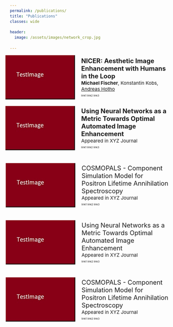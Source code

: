 ```yaml
---
permalink: /publications/
title: "Publications"
classes: wide

header:
  image: /assets/images/network_crop.jpg

---
```


[comment]: <> (recommended format for thumbnails: 220 x 140 )
[comment]: <> (https://mmistakes.github.io/minimal-mistakes/docs/utility-classes/)
[comment]: <> (https://techforluddites.com/replacing-list-bullets-with-images-using-css/)

<ul>
   <li style="display: flex; justify-content: left; align-items: center; margin: 0 0 0 -38px;">
      <img src='/assets/images/thumb.jpg' style=""/>
      <p style="margin: 0 0 0 20px;"> <span style="font-size: 20px;"><b>NICER: Aesthetic Image Enhancement with Humans in the Loop</b></span> <br> 
                                      <span style="font-size: 15px;"><b>Michael Fischer</b>, 
<a style="text-decoration:none; color:inherit;" href="https://www.informatik.uni-wuerzburg.de/datascience/staff/kobs">Konstantin Kobs</a>, <a href="https://www.informatik.uni-wuerzburg.de/datascience/staff/hotho">Andreas Hotho</a> </span> <br> 
                                      <span style="font-size: 8px;">link1 link2 link3 </span> </p>
   </li>
   <li style="display: flex; justify-content: left; align-items: center; margin: 20px 0 0 -38px;">
       <img src='/assets/images/thumb.jpg' style=""/>
       <p style="margin: 0 0 0 20px;"> <span style="font-size: 20px;"><b>Using Neural Networks as a Metric Towards Optimal Automated Image Enhancement</b></span> <br> 
                                      <span style="font-size: 15px;">Appeared in XYZ Journal</span> <br> 
                                      <span style="font-size: 8px;">link1 link2 link3 </span> </p>
   </li>
   <li style="display: flex; justify-content: left; align-items: center; margin: 40px 0 0 -37px;">
       <img src='/assets/images/thumb.jpg' style=""/>
       <p style="margin: 0 0 0 20px;"> <span style="font-size: 20px;">COSMOPALS - Component Simulation Model for Positron Lifetime Annihilation Spectroscopy</span> <br> 
                                      <span style="font-size: 15px;">Appeared in XYZ Journal</span> <br> 
                                      <span style="font-size: 8px;">link1 link2 link3 </span> </p>
   </li>
</ul>

<ul>
   <li style="display: flex; justify-content: left; align-items: center; margin: 40px 0 0 -37px;">
      <img src='/assets/images/thumb.jpg' style=""/>
      <p style="margin: 0 0 0 20px;"> <span style="font-size: 20px;">Using Neural Networks as a Metric Towards Optimal Automated Image Enhancement</span> <br> 
                                      <span style="font-size: 15px;">Appeared in XYZ Journal</span> <br> 
                                      <span style="font-size: 8px;">link1 link2 link3 </span> </p>
   </li>
</ul>

<ul>
   <li style="display: flex; justify-content: left; align-items: center; margin: 40px 0 0 -37px;">
      <img src='/assets/images/thumb.jpg' style=""/>
      <p style="margin: 0 0 0 20px;"> <span style="font-size: 20px;">COSMOPALS - Component Simulation Model for Positron Lifetime Annihilation Spectroscopy</span> <br> 
                                      <span style="font-size: 15px;">Appeared in XYZ Journal</span> <br> 
                                      <span style="font-size: 8px;">link1 link2 link3 </span> </p>
   </li>
</ul>


[comment]: <> (TODO: nicer, nicer slides, master thesis, bachelor thesis, all with thumbnails, link to git, download)


[comment]: <> (output: )

[comment]: <> (  html_document:)

[comment]: <> (     css: /assets/css/bulletpts.css)

[comment]: <> (     self_contained: no)

